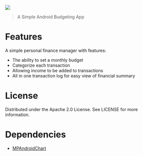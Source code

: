 ![](.github/iyb_banner.png)
> A Simple Android Budgeting App
# Features 
A simple personal finance manager with features:
- The ability to set a monthly budget
- Categorize each transaction
- Allowing income to be added to transactions
- All in one transaction log for easy view of financial summary
# License
Distributed under the Apache 2.0 License. See LICENSE for more information.
# Dependencies
- [MPAndroidChart](https://github.com/PhilJay/MPAndroidChart)
